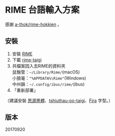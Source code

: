 # RIME 台語輸入方案

感謝 [a-thok/rime-hokkien](https://github.com/a-thok/rime-hokkien) 。

## 安裝

1. 安裝 [RIME](http://rime.im)
2. 下載 [rime-taigi](https://github.com/glll4678/rime-taigi/archive/master.zip)
3. 共檔案囥入去RIME的資料夾    
	鼠鬚管：`~/Library/Rime/`(macOS)  
	小狼毫：`"%APPDATA%\Rime"`(Windows)  
	中州韻：`~/.config/ibus/rime/`(ibus)
4. 「重新部署」

（建議安裝 [思源黑體](https://github.com/adobe-fonts/source-han-sans)、[tshiuthau-oo-taigi](https://github.com/glll4678/tshiu-thau-oo)、[Fira](https://github.com/mozilla/Fira) 字型。）

## 版本

20170920